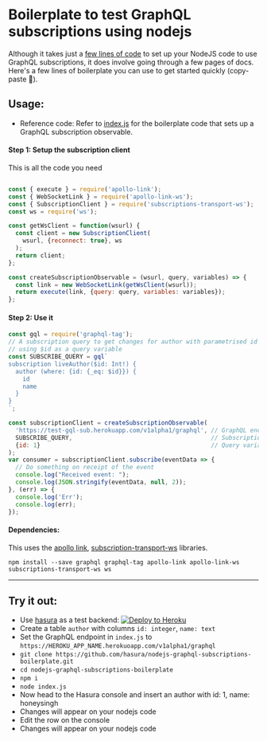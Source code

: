 # Boilerplate to test GraphQL subscriptions using nodejs
Although it takes just a [few lines of code](./index.js#L1-L21) to set up your NodeJS code to use GraphQL subscriptions, it does involve going through a few pages of docs. Here's a few lines of boilerplate you can use to get started quickly (copy-paste 🤘).

## Usage:

- Reference code:
  Refer to [index.js](./index.js#L1-L21) for the boilerplate code that sets up a GraphQL subscription observable.


#### Step 1: Setup the subscription client

  This is all the code you need
```javascript

const { execute } = require('apollo-link');
const { WebSocketLink } = require('apollo-link-ws');
const { SubscriptionClient } = require('subscriptions-transport-ws');
const ws = require('ws');

const getWsClient = function(wsurl) {
  const client = new SubscriptionClient(
    wsurl, {reconnect: true}, ws
  );
  return client;
};

const createSubscriptionObservable = (wsurl, query, variables) => {
  const link = new WebSocketLink(getWsClient(wsurl));
  return execute(link, {query: query, variables: variables});
};
```

#### Step 2: Use it

```javascript
const gql = require('graphql-tag');
// A subscription query to get changes for author with parametrised id 
// using $id as a query variable
const SUBSCRIBE_QUERY = gql`
subscription liveAuthor($id: Int!) {
  author (where: {id: {_eq: $id}}) {
    id
    name
  }
}
`;

const subscriptionClient = createSubscriptionObservable(
  'https://test-gql-sub.herokuapp.com/v1alpha1/graphql', // GraphQL endpoint
  SUBSCRIBE_QUERY,                                       // Subscription query
  {id: 1}                                                // Query variables
);
var consumer = subscriptionClient.subscribe(eventData => {
  // Do something on receipt of the event
  console.log("Received event: ");
  console.log(JSON.stringify(eventData, null, 2));
}, (err) => {
  console.log('Err');
  console.log(err);
});
```

#### Dependencies:

  This uses the [apollo link](https://github.com/apollographql/apollo-link), [subscription-transport-ws](https://github.com/apollographql/subscriptions-transport-ws) libraries.
  
```
npm install --save graphql graphql-tag apollo-link apollo-link-ws subscriptions-transport-ws ws
```

--------------------

## Try it out:

- Use [hasura](https://hasura.io) as a test backend: [![Deploy to Heroku](https://www.herokucdn.com/deploy/button.svg)](https://heroku.com/deploy?template=https://github.com/hasura/graphql-engine-heroku)
- Create a table `author` with columns `id: integer`, `name: text`
- Set the GraphQL endpoint in `index.js` to `https://HEROKU_APP_NAME.herokuoapp.com/v1alpha1/graphql`
- `git clone https://github.com/hasura/nodejs-graphql-subscriptions-boilerplate.git`
- `cd nodejs-graphql-subscriptions-boilerplate`
- `npm i`
- `node index.js`
- Now head to the Hasura console and insert an author with id: 1, name: honeysingh
- Changes will appear on your nodejs code
- Edit the row on the console
- Changes will appear on your nodejs code

